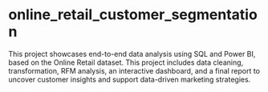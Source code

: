 # online_retail_customer_segmentation
This project showcases end-to-end data analysis using SQL and Power BI, based on the Online Retail dataset. This project includes data cleaning, transformation, RFM analysis, an interactive dashboard, and a final report to uncover customer insights and support data-driven marketing strategies.
